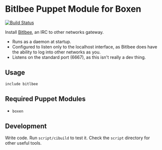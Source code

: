 # Bitlbee Puppet Module for Boxen

[![Build Status](https://travis-ci.org/lglenn/puppet-bitlbee.png?branch=master)](https://travis-ci.org/lglenn/puppet-bitlbee)

Install [Bitlbee](http://www.bitlbee.org/), an IRC to other networks gateway.

* Runs as a daemon at startup.
* Configured to listen only to the localhost interface, as Bitlbee does have the ability to log into other networks as you.
* Listens on the standard port (6667), as this isn't really a dev thing.

## Usage

```puppet
include bitlbee
```

## Required Puppet Modules

* `boxen`

## Development

Write code. Run `script/cibuild` to test it. Check the `script`
directory for other useful tools.
